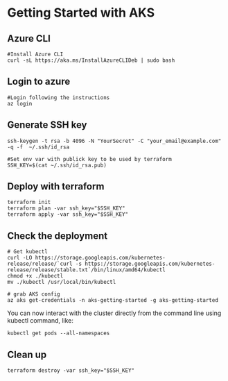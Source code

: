 # Getting Started with AKS

## Azure CLI

```
#Install Azure CLI
curl -sL https://aka.ms/InstallAzureCLIDeb | sudo bash
```

## Login to azure

```
#Login following the instructions
az login
```

## Generate SSH key

```
ssh-keygen -t rsa -b 4096 -N "YourSecret" -C "your_email@example.com" -q -f  ~/.ssh/id_rsa

#Set env var with publick key to be used by terraform
SSH_KEY=$(cat ~/.ssh/id_rsa.pub)
```

## Deploy with terraform

```
terraform init
terraform plan -var ssh_key="$SSH_KEY"
terraform apply -var ssh_key="$SSH_KEY"
```

## Check the deployment

```
# Get kubectl
curl -LO https://storage.googleapis.com/kubernetes-release/release/`curl -s https://storage.googleapis.com/kubernetes-release/release/stable.txt`/bin/linux/amd64/kubectl
chmod +x ./kubectl
mv ./kubectl /usr/local/bin/kubectl

# grab AKS config
az aks get-credentials -n aks-getting-started -g aks-getting-started
```
You can now interact with the cluster directly from the command line using kubectl command, like:
```
kubectl get pods --all-namespaces
```

## Clean up

```
terraform destroy -var ssh_key="$SSH_KEY"
```
